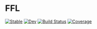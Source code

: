 # FFL

[![Stable](https://img.shields.io/badge/docs-stable-blue.svg)](https://smkell.github.io/FFL.jl/stable)
[![Dev](https://img.shields.io/badge/docs-dev-blue.svg)](https://smkell.github.io/FFL.jl/dev)
[![Build Status](https://github.com/smkell/FFL.jl/workflows/CI/badge.svg)](https://github.com/smkell/FFL.jl/actions)
[![Coverage](https://codecov.io/gh/smkell/FFL.jl/branch/main/graph/badge.svg)](https://codecov.io/gh/smkell/FFL.jl)
